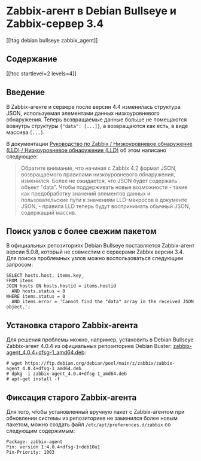 Zabbix-агент в Debian Bullseye и Zabbix-сервер 3.4
==================================================

[[!tag debian bullseye zabbix_agent]]

Содержание
----------

[[!toc startlevel=2 levels=4]]

Введение
--------

В Zabbix-агенте и сервере после версии 4.4 изменилась структура JSON, используемая элементами данных низкоуровневого обнаружения. Теперь возвращаемые данные больше не помещаются вовнутрь структуры `{"data": [...]}`, а возвращаются как есть, в виде массива `[...]`.

В документации [Руководство по Zabbix / Низкоуровневое обнаружение (LLD) / Низкоуровневое обнаружение (LLD)](https://www.zabbix.com/documentation/current/ru/manual/discovery/low_level_discovery) об этом написано следующее:

>Обратите внимание, что начиная с Zabbix 4.2 формат JSON, возвращаемого правилами низкоуровневого обнаружения, изменился. Более не ожидается, что JSON будет содержать объект "data". Чтобы поддерживать новые возможности - такие как предобработку значений элементов данных и пользовательские пути к значениям LLD-макросов в документе JSON, - правила LLD теперь будут воспринимать обычный JSON, содержащий массив.

Поиск узлов с более свежим пакетом
----------------------------------

В официальных репозиториях Debian Bullseye поставляется Zabbix-агент версии 5.0.8, который не совместим с серверами Zabbix версии 3.4. Для поиска проблемных узлов можно воспользоваться следующим запросом:

    SELECT hosts.host, items.key_
    FROM items
    JOIN hosts ON hosts.hostid = items.hostid
      AND hosts.status = 0
    WHERE items.status = 0
      AND items.error = 'Cannot find the "data" array in the received JSON object.';

Установка старого Zabbix-агента
-------------------------------

Для решения проблемы можно, например, установить в Debian Bullseye Zabbix-агент 4.0.4 из официальных репозиториев Debian Buster: [zabbix-agent_4.0.4+dfsg-1_amd64.deb](https://ftp.debian.org/debian/pool/main/z/zabbix/zabbix-agent_4.0.4+dfsg-1_amd64.deb):

    # wget https://ftp.debian.org/debian/pool/main/z/zabbix/zabbix-agent_4.0.4+dfsg-1_amd64.deb
    # dpkg -i zabbix-agent_4.0.4+dfsg-1_amd64.deb
    # apt-get install -f

Фиксация старого Zabbix-агента
------------------------------

Для того, чтобы установленный вручную пакет с Zabbix-агентом при обновлении системы из репозиториев не заменился более новым пакетом, можно создать файл `/etc/apt/preferences.d/zabbix` со следующим содержимым:

    Package: zabbix-agent
    Pin: version 1:4.0.4+dfsg-1+deb10u1
    Pin-Priority: 1003
